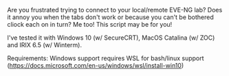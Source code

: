 Are you frustrated trying to connect to your local/remote EVE-NG lab? 
Does it annoy you when the tabs don't work or because you can't be bothered cliock each on in turn? 
Me too! This script may be for you!

I've tested it with Windows 10 (w/ SecureCRT), MacOS Catalina (w/ ZOC) and IRIX 6.5 (w/ Winterm). 

Requirements: Windows support requires WSL for bash/linux support (https://docs.microsoft.com/en-us/windows/wsl/install-win10)
